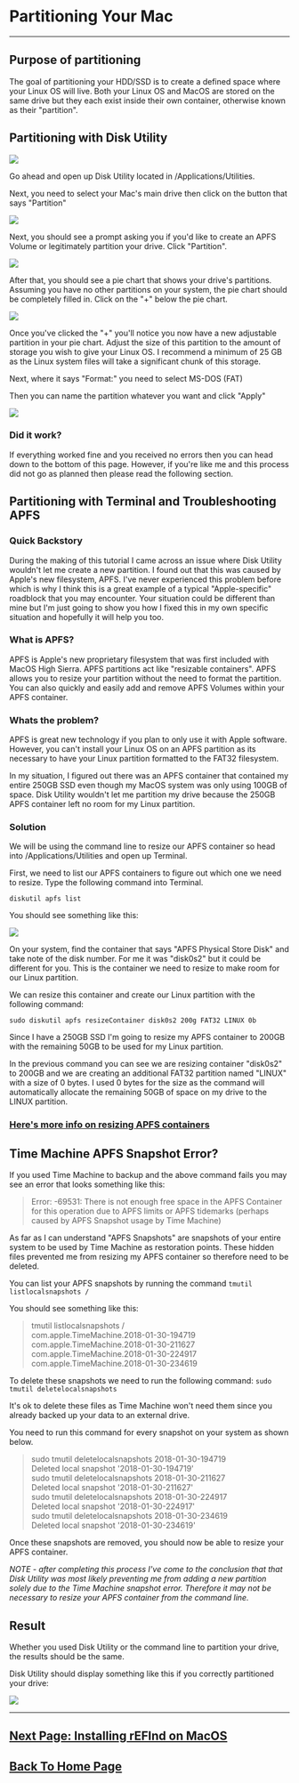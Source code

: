 # Partitioning Your Mac
---

## Purpose of partitioning

The goal of partitioning your HDD/SSD is to create a defined space where your Linux OS will live. Both your Linux OS and MacOS are stored on the same drive but they each exist inside their own container, otherwise known as their "partition".  

## Partitioning with Disk Utility
![](images/dutillogo.png)

Go ahead and open up Disk Utility located in /Applications/Utilities.

Next, you need to select your Mac's main drive then click on the button that says "Partition"

![](images/dutil1.png)

Next, you should see a prompt asking you if you'd like to create an APFS Volume or legitimately partition your drive.  Click "Partition".

![](images/dutil2.png)

After that, you should see a pie chart that shows your drive's partitions.  Assuming you have no other partitions on your system, the pie chart should be completely filled in.  Click on the "+" below the pie chart.

![](images/dutil3.png)

Once you've clicked the "+" you'll notice you now have a new adjustable partition in your pie chart. Adjust the size of this partition to the  amount of storage you wish to give your Linux OS.  I recommend a minimum of 25 GB as the Linux system files will take a significant chunk of this storage.

Next, where it says "Format:" you need to select MS-DOS (FAT)

Then you can name the partition whatever you want and click "Apply"

![](images/dutil4.png)

### Did it work?

If everything worked fine and you received no errors then you can head down to the bottom of this page. However, if you're like me and this process did not go as planned then please read the following section.

## Partitioning with Terminal and Troubleshooting APFS

### Quick Backstory

During the making of this tutorial I came across an issue where Disk Utility wouldn't let me create a new partition. I found out that this was caused by Apple's new filesystem, APFS. I've never experienced this problem before which is why I think this is a great example of a typical "Apple-specific" roadblock that you may encounter.  Your situation could be different than mine but I'm just going to show you how I fixed this in my own specific situation and hopefully it will help you too.

### What is APFS?

APFS is Apple's new proprietary filesystem that was first included with MacOS High Sierra.  APFS partitions act like "resizable containers".  APFS allows you to resize your partition without the need to format the partition. You can also quickly and easily add and remove APFS Volumes within your APFS container.

### Whats the problem?

APFS is great new technology if you plan to only use it with Apple software.  However, you can't install your Linux OS on an APFS partition as its necessary to have your Linux partition formatted to the FAT32 filesystem.

In my situation, I figured out there was an APFS container that contained my entire 250GB SSD even though my MacOS system was only using 100GB of space.  Disk Utility wouldn't let me partition my drive because the 250GB APFS container left no room for my Linux partition.

### Solution

We will be using the command line to resize our APFS container so head into /Applications/Utilities and open up Terminal.

First, we need to list our APFS containers to figure out which one we need to resize.  Type the following command into Terminal.

`diskutil apfs list`

You should see something like this:

![](images/APFS1.png)

On your system, find the container that says "APFS Physical Store Disk" and take note of the disk number.  For me it was "disk0s2" but it could be different for you. This is the container we need to resize to make room for our Linux partition.

We can resize this container and create our Linux partition with the following command:

`sudo diskutil apfs resizeContainer disk0s2 200g FAT32 LINUX 0b`

Since I have a 250GB SSD I'm going to resize my APFS container to 200GB with the remaining 50GB to be used for my Linux partition.  

In the previous command you can see we are resizing container "disk0s2" to 200GB and we are creating an additional FAT32 partition named "LINUX" with a size of 0 bytes.  I used 0 bytes for the size as the command will automatically allocate the remaining 50GB of space on my drive to the LINUX partition.

### [Here's more info on resizing APFS containers](https://www.macobserver.com/tips/deep-dive/resize-your-apfs-container/)

## Time Machine APFS Snapshot Error?

If you used Time Machine to backup and the above command fails you may see an error that looks something like this:

>Error: -69531: There is not enough free space in the APFS Container for this
operation due to APFS limits or APFS tidemarks (perhaps caused by APFS Snapshot
usage by Time Machine)

As far as I can understand "APFS Snapshots" are snapshots of your entire system to be used by Time Machine as restoration points. These hidden files prevented me from resizing my APFS container so therefore need to be deleted.

You can list your APFS snapshots by running the command `tmutil listlocalsnapshots /`

You should see something like this:

> tmutil listlocalsnapshots /     
com.apple.TimeMachine.2018-01-30-194719   
com.apple.TimeMachine.2018-01-30-211627   
com.apple.TimeMachine.2018-01-30-224917   
com.apple.TimeMachine.2018-01-30-234619

To delete these snapshots we need to run the following command: `sudo tmutil deletelocalsnapshots`

It's ok to delete these files as Time Machine won't need them since you already backed up your data to an external drive.

You need to run this command for every snapshot on your system as shown below.


> sudo tmutil deletelocalsnapshots 2018-01-30-194719  
Deleted local snapshot '2018-01-30-194719'  
sudo tmutil deletelocalsnapshots 2018-01-30-211627  
Deleted local snapshot '2018-01-30-211627'    
sudo tmutil deletelocalsnapshots 2018-01-30-224917  
Deleted local snapshot '2018-01-30-224917'    
sudo tmutil deletelocalsnapshots 2018-01-30-234619  
Deleted local snapshot '2018-01-30-234619'    

Once these snapshots are removed, you should now be able to resize your APFS container.

*NOTE - after completing this process I've come to the conclusion that that Disk Utility was most likely preventing me from adding a new partition solely due to the Time Machine snapshot error.  Therefore it may not be necessary to resize your APFS container from the command line.*

## Result

Whether you used Disk Utility or the command line to partition your drive, the results should be the same.

Disk Utility should display something like this if you correctly partitioned your drive:

![](images/dutil6.png)

***

## [Next Page: Installing rEFInd on MacOS](pages/macrefind.md)

## [Back To Home Page](README.md)

